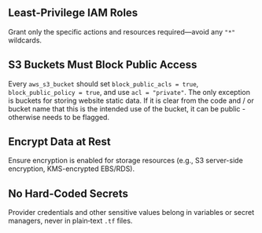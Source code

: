 ## Least-Privilege IAM Roles  
Grant only the specific actions and resources required—avoid any `"*"` wildcards.

## S3 Buckets Must Block Public Access  
Every `aws_s3_bucket` should set `block_public_acls = true`, `block_public_policy = true`, and use `acl = "private"`.
The only exception is buckets for storing website static data. If it is clear from the code and / or bucket name that this is the intended use of the bucket, it can be public - otherwise needs to be flagged. 

## Encrypt Data at Rest  
Ensure encryption is enabled for storage resources (e.g., S3 server-side encryption, KMS-encrypted EBS/RDS).

## No Hard-Coded Secrets  
Provider credentials and other sensitive values belong in variables or secret managers, never in plain‐text `.tf` files.
